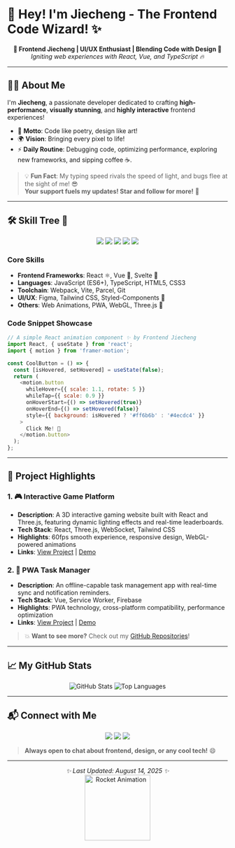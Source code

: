 # 🚀 Hey! I'm Jiecheng - The Frontend Code Wizard! ✨
<p align="center">
  <strong>🌟 Frontend Jiecheng | UI/UX Enthusiast | Blending Code with Design 🌟</strong><br>
  <i>Igniting web experiences with React, Vue, and TypeScript 🔥</i>
</p>

---

## 👨‍💻 About Me

I'm **Jiecheng**, a passionate developer dedicated to crafting **high-performance**, **visually stunning**, and **highly interactive** frontend experiences!  
- 🎯 **Motto**: Code like poetry, design like art!  
- 🌍 **Vision**: Bringing every pixel to life!  
- ⚡ **Daily Routine**: Debugging code, optimizing performance, exploring new frameworks, and sipping coffee ☕.

> 💡 **Fun Fact**: My typing speed rivals the speed of light, and bugs flee at the sight of me! 😎  
> **Your support fuels my updates! Star and follow for more!** 🚀

---

## 🛠️ Skill Tree 🌳

<p align="center">
  <img src="https://img.shields.io/badge/-JavaScript-%23F7DF1E?style=flat-square&logo=javascript&logoColor=black" />
  <img src="https://img.shields.io/badge/-TypeScript-%233178C6?style=flat-square&logo=typescript&logoColor=white" />
  <img src="https://img.shields.io/badge/-React-%2361DAFB?style=flat-square&logo=react&logoColor=black" />
  <img src="https://img.shields.io/badge/-Vue.js-%234FC08D?style=flat-square&logo=vue.js&logoColor=white" />
  <img src="https://img.shields.io/badge/-TailwindCSS-%2306B6D4?style=flat-square&logo=tailwind-css&logoColor=white" />
</p>

### Core Skills
- **Frontend Frameworks**: React ⚛️, Vue 🌈, Svelte 🚀  
- **Languages**: JavaScript (ES6+), TypeScript, HTML5, CSS3  
- **Toolchain**: Webpack, Vite, Parcel, Git  
- **UI/UX**: Figma, Tailwind CSS, Styled-Components 💅  
- **Others**: Web Animations, PWA, WebGL, Three.js 🎨  

### Code Snippet Showcase
```javascript
// A simple React animation component ✨ by Frontend Jiecheng
import React, { useState } from 'react';
import { motion } from 'framer-motion';

const CoolButton = () => {
  const [isHovered, setHovered] = useState(false);
  return (
    <motion.button
      whileHover={{ scale: 1.1, rotate: 5 }}
      whileTap={{ scale: 0.9 }}
      onHoverStart={() => setHovered(true)}
      onHoverEnd={() => setHovered(false)}
      style={{ background: isHovered ? '#ff6b6b' : '#4ecdc4' }}
    >
      Click Me! 🚀
    </motion.button>
  );
};
```

---

## 🌟 Project Highlights

### 1. 🎮 Interactive Game Platform
- **Description**: A 3D interactive gaming website built with React and Three.js, featuring dynamic lighting effects and real-time leaderboards.
- **Tech Stack**: React, Three.js, WebSocket, Tailwind CSS
- **Highlights**: 60fps smooth experience, responsive design, WebGL-powered animations
- **Links**: [View Project](https://github.com/jieceng) | [Demo](#)

### 2. 📱 PWA Task Manager
- **Description**: An offline-capable task management app with real-time sync and notification reminders.
- **Tech Stack**: Vue, Service Worker, Firebase
- **Highlights**: PWA technology, cross-platform compatibility, performance optimization
- **Links**: [View Project](https://github.com/jieceng) | [Demo](#)

> 💥 **Want to see more?** Check out my [GitHub Repositories](https://github.com/jieceng)!

---

## 📈 My GitHub Stats

<p align="center">
  <img src="https://github-readme-stats.vercel.app/api?username=jieceng&show_icons=true&theme=radical" alt="GitHub Stats" />
  <img src="https://github-readme-stats.vercel.app/api/top-langs/?username=jieceng&layout=compact&theme=radical" alt="Top Languages" />
</p>

---

## 📬 Connect with Me

<p align="center">
    <a href="mailto:1657677267@qq.com"><img src="https://img.shields.io/badge/1657677267@qq.com-D14836?style=flat-square&logo=gmail&logoColor=white" /></a>
  <a href="mailto:hujiaqing0601@gmail.com"><img src="https://img.shields.io/badge/hujiaqing0601@gmail.com-D14836?style=flat-square&logo=gmail&logoColor=white" /></a>
  <a href="https://x.com/chengjie868212"><img src="https://img.shields.io/badge/X-jiecheng-000000?style=flat-square&logo=x&logoColor=white" /></a>
</p>

> **Always open to chat about frontend, design, or any cool tech!** 😄

---

<p align="center">
  <i>✨ Last Updated: August 14, 2025 ✨</i><br>
  <img src="https://media.giphy.com/media/3o7aD2d7hy6GE1S4z6/giphy.gif" width="150" alt="Rocket Animation">
</p>
